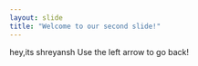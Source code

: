```yaml
---
layout: slide
title: "Welcome to our second slide!"
---
```

hey,its shreyansh
Use the left arrow to go back!
